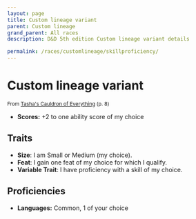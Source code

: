 ```yaml
---
layout: page
title: Custom lineage variant
parent: Custom lineage
grand_parent: All races
description: D&D 5th edition Custom lineage variant details

permalink: /races/customlineage/skillproficiency/
---
```


# Custom lineage variant

<small>From <a target="_blank" href="https://dnd.wizards.com/products/tabletop-games/rpg-products/tashas-cauldron-everything">Tasha's Cauldron of Everything</a> (p. 8)</small>

- **Scores:** +2 to one ability score of my choice

## Traits

- **Size**: I am Small or Medium (my choice).
- **Feat**: I gain one feat of my choice for which I qualify.
- **Variable Trait**: I have proficiency with a skill of my choice.

## Proficiencies

- **Languages:** Common, 1 of your choice
